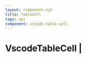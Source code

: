 ```yaml
---
layout: component.njk
title: TableCell
tags: api
component: vscode-table-cell
---
```


# VscodeTableCell                                         |
